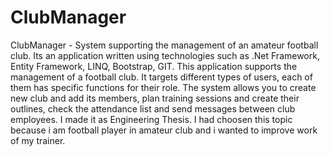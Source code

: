 # ClubManager
ClubManager - System supporting the management of an amateur football club. Its an application written using technologies such as .Net Framework, Entity Framework, LINQ, Bootstrap, GIT. This application supports the management of a football club. It targets different types of users, each of them has specific functions for their role. The system allows you to create new club and add its members, plan training sessions and create their outlines, check the attendance list and send messages between club employees. I made it as Engineering Thesis. I had choosen this topic because i am football player in amateur club and i wanted to improve work of my trainer.
